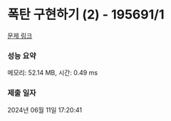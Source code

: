 # 폭탄 구현하기 (2) - 195691/1 

[문제 링크](https://level.goorm.io/exam/195691/%ED%8F%AD%ED%83%84-%EA%B5%AC%ED%98%84%ED%95%98%EA%B8%B0-2/quiz/1) 

### 성능 요약

메모리: 52.14 MB, 시간: 0.49 ms

### 제출 일자

2024년 06월 11일 17:20:41

